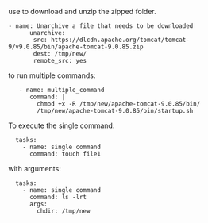 use to download and unzip the zipped folder.

```
- name: Unarchive a file that needs to be downloaded   
      unarchive:
       src: https://dlcdn.apache.org/tomcat/tomcat-9/v9.0.85/bin/apache-tomcat-9.0.85.zip  
       dest: /tmp/new/
       remote_src: yes  
```
to run multiple commands:

```
   - name: multiple_command
      command: |  
        chmod +x -R /tmp/new/apache-tomcat-9.0.85/bin/
        /tmp/new/apache-tomcat-9.0.85/bin/startup.sh
```

To execute the single command:

```
  tasks:
    - name: single command
      command: touch file1
```

with arguments:
```
  tasks:
    - name: single command
      command: ls -lrt
      args:
        chdir: /tmp/new
```
